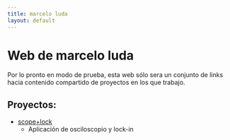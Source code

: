 ```yaml
---
title: marcelo luda
layout: default
---
```

# Web de marcelo luda

Por lo pronto en modo de prueba, esta web sólo sera un conjunto de links hacia
contenido compartido de proyectos en los que trabajo.

## Proyectos:

- [scope+lock](https://marceluda.github.io/rp_scope_lock/)
  - Aplicación de osciloscopio y lock-in



